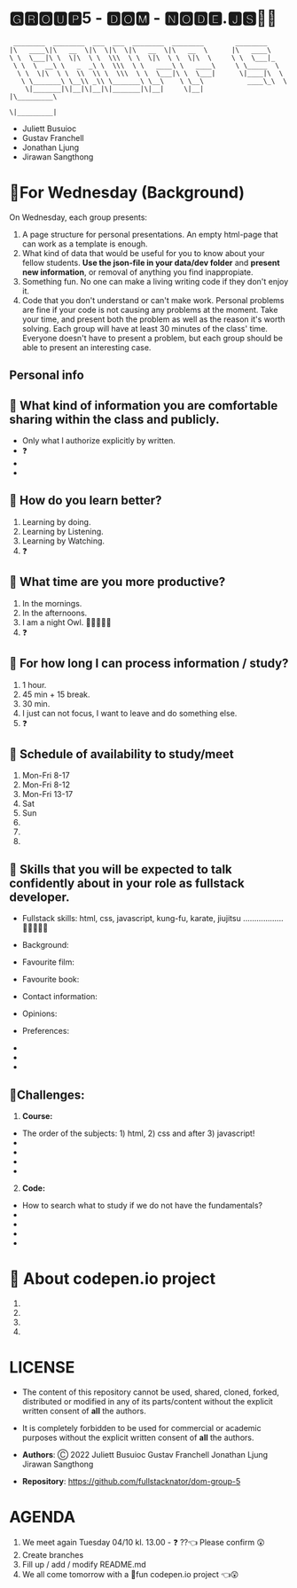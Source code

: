 # 🅶🆁🅾🆄🅿5 - 🅳🅾🅼 - 🅽🅾🅳🅴.🅹🆂🤯🤯

```
 ________  ________  ___  ___  ________  ________        ________
|\   ____\|\   __  \|\  \|\  \|\   __  \|\   __  \      |\   ____\
\ \  \___|\ \  \|\  \ \  \\\  \ \  \|\  \ \  \|\  \     \ \  \___|_
 \ \  \  __\ \   _  _\ \  \\\  \ \   ____\ \   ____\     \ \_____  \
  \ \  \|\  \ \  \\  \\ \  \\\  \ \  \___|\ \  \___|      \|____|\  \
   \ \_______\ \__\\ _\\ \_______\ \__\    \ \__\           ____\_\  \
    \|_______|\|__|\|__|\|_______|\|__|     \|__|          |\_________\
                                                           \|_________|
```

- Juliett Busuioc
- Gustav Franchell
- Jonathan Ljung
- Jirawan Sangthong

# 🔆For Wednesday (Background)

On Wednesday, each group presents:

1. A page structure for personal presentations. An empty html-page that can work
   as a template is enough.
2. What kind of data that would be useful for you to know about your fellow
   students. **Use the json-file in your data/dev folder** and **present new information**,
   or removal of anything you find inappropiate.
3. Something fun. No one can make a living writing code if they don't enjoy it.
4. Code that you don't understand or can't make work. Personal problems are fine
   if your code is not causing any problems at the moment. Take your time, and
   present both the problem as well as the reason it's worth solving. Each group will
   have at least 30 minutes of the class' time. Everyone doesn't have to present a
   problem, but each group should be able to present an interesting case.

## Personal info

## 🔆 What kind of information you are comfortable sharing within the class and publicly.

- Only what I authorize explicitly by written.
- ❓
-
-

## 🔆 How do you learn better?

1. Learning by doing.
2. Learning by Listening.
3. Learning by Watching.
4. ❓

## 🔆 What time are you more productive?

1. In the mornings.
2. In the afternoons.
3. I am a night Owl. 🐱‍👤🦇🐱‍💻
4. ❓

## 🔆 For how long I can process information / study?

1. 1 hour.
2. 45 min + 15 break.
3. 30 min.
4. I just can not focus, I want to leave and do something else.
5. ❓

## 🔆 Schedule of availability to study/meet

1. Mon-Fri 8-17
2. Mon-Fri 8-12
3. Mon-Fri 13-17
4. Sat
5. Sun
6.
7.
8.

## 🔆 Skills that you will be expected to talk confidently about in your role as fullstack developer.

- Fullstack skills: html, css, javascript, kung-fu, karate, jiujitsu ..................🐱‍🚀🤯🐱‍👓

- Background:

- Favourite film:

- Favourite book:

- Contact information:

- Opinions:

- Preferences:

-
-
-

## 🔆Challenges:

1. **Course:**

- The order of the subjects: 1) html, 2) css and after 3) javascript!
-
-
-
-

2. **Code:**

- How to search what to study if we do not have the fundamentals?
-
-
-
-

# 🔆 About codepen.io project

1.
2.
3.
4.

# LICENSE

- The content of this repository cannot be used, shared, cloned, forked, distributed or modified in any of its parts/content without the explicit written consent of **all** the authors.
- It is completely forbidden to be used for commercial or academic purposes without the explicit written consent of **all** the authors.

- **Authors**:
  Ⓒ 2022
  Juliett Busuioc
  Gustav Franchell
  Jonathan Ljung
  Jirawan Sangthong

- **Repository**:
  https://github.com/fullstacknator/dom-group-5

# AGENDA

1. We meet again
   Tuesday 04/10 kl. 13.00 - ❓ ??👈 Please confirm 😲
2. Create branches
3. Fill up / add / modify README.md
4. We all come tomorrow with a 🥳fun codepen.io project 👈😲
